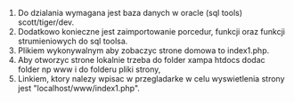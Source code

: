 1. Do dzialania wymagana jest baza danych w oracle (sql tools) scott/tiger/dev.
2. Dodatkowo konieczne jest zaimportowanie porcedur, funkcji oraz funkcji strumieniowych do sql toolsa.
3. Plikiem wykonywalnym aby zobaczyc strone domowa to index1.php.
4. Aby otworzyc strone lokalnie trzeba do folder xampa htdocs dodac folder np www i do folderu pliki strony,
5. Linkiem, ktory nalezy wpisac w przegladarke w celu wyswietlenia strony jest "localhost/www/index1.php". 
